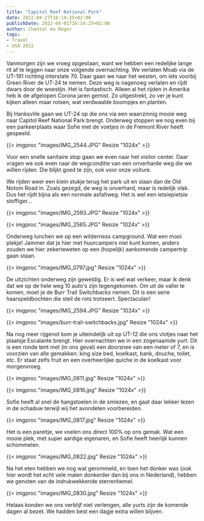 ```yaml
---
title: "Capitol Reef National Park"
date: 2022-04-27T16:14:25+02:00
publishDate: 2022-04-01T16:14:25+02:00
author: Chantal en Roger
tags:
- Travel
- USA 2022
---
```


Vanmorgen zijn we vroeg opgestaan, want we hebben een redelijke lange rit af te leggen naar onze volgende overnachting. We verlaten Moab via de UT-191 richting interstate 70. Daar gaan we naar het westen, om iets voorbij Green River de UT-24 te nemen. Deze weg is nagenoeg verlaten en rijdt dwars door de woestijn. Het is fantastisch. Alleen al het rijden in Amerika heb ik de afgelopen Corona jaren gemist. Zo uitgestrekt, zo ver je kunt kijken alleen maar rotsen, wat verdwaalde boompjes en planten.

Bij Hanksville gaan we UT-24 op die ons via een waanzinnig mooie weg naar Capitol Reef National Park brengt. Onderweg stoppen we nog even bij een parkeerplaats waar Sofie met de voetjes in de Fremont River heeft gespeeld.

{{< imgproc "images/IMG_2544.JPG" Resize "1024x" >}}

Voor een snelle sanitaire stop gaan we even naar het visitor center. Daar vragen we ook even naar de wegconditie van een onverharde weg die we willen rijden. Die blijkt goed te zijn, ook voor onze voiture.

We rijden weer een klein stukje terug het park uit en slaan dan de Old Notom Road in. Zoals gezegd, de weg is onverhard, maar is redelijk vlak. Dus het rijdt bijna als een normale asfaltweg. Het is wel een ietsiepietsie stoffiger...

{{< imgproc "images/IMG_2593.JPG" Resize "1024x" >}}

{{< imgproc "images/IMG_2565.JPG" Resize "1024x" >}}

Onderweg lunchen we op een wilderness campground. Wat een mooi plekje! Jammer dat je hier met huurcampers niet kunt komen, anders zouden we hier zekerteweten op een (hopelijk) aankomende campertrip gaan staan.

{{< imgproc "images/IMG_0797.jpg" Resize "1024x" >}}

De uitzichten onderweg zijn geweldig. Er is wel wat verkeer, maar ik denk dat we op de hele weg 10 auto's zijn tegengekomen. Om uit de vallei te komen, moet je de Burr Trail Switchbacks nemen. Dit is een serie haarspeldbochten die steil de rots trotseert. Spectaculair!

{{< imgproc "images/IMG_2594.JPG" Resize "1024x" >}}

{{< imgproc "images/burr-trail-switchbacks.jpg" Resize "1024x" >}}

Na nog meer rijgenot kom je uiteindelijk uit op UT-12 die ons vlotjes naar het plaatsje Escalante brengt. Hier overnachten we in een zogenaamde yurt. Dit is een ronde tent met (in ons geval) een doorsnee van een meter of 7, en is voorzien van alle gemakken: king size bed, koelkast, bank, douche, toilet, etc. Er staat zelfs fruit en een overheerlijke quiche in de koelkast voor morgenvroeg.

{{< imgproc "images/IMG_0811.jpg" Resize "1024x" >}}

{{< imgproc "images/IMG_0816.jpg" Resize "1024x" >}}

Sofie heeft al snel de hangstoelen in de smiezen, en gaat daar lekker lezen in de schaduw terwijl wij het avondeten voorbereiden.

{{< imgproc "images/IMG_0817.jpg" Resize "1024x" >}}

Het is een pareltje, we voelen ons direct 100% op ons gemak. Wat een mooie plek, met super aardige eigenaren, en Sofie heeft heerlijk kunnen schommelen.

{{< imgproc "images/IMG_0822.jpg" Resize "1024x" >}}

Na het eten hebben we nog wat gerommeld, en toen het donker was (ook hier wordt het echt vele malen donkerder dan bij ons in Nederland), hebben we genoten van de indrukwekkende sterrenhemel.

{{< imgproc "images/IMG_0830.jpg" Resize "1024x" >}}

Helaas konden we ons verblijf niet verlengen, alle yurts zijn de komende dagen al bezet. We hadden best een dagje extra willen blijven.
